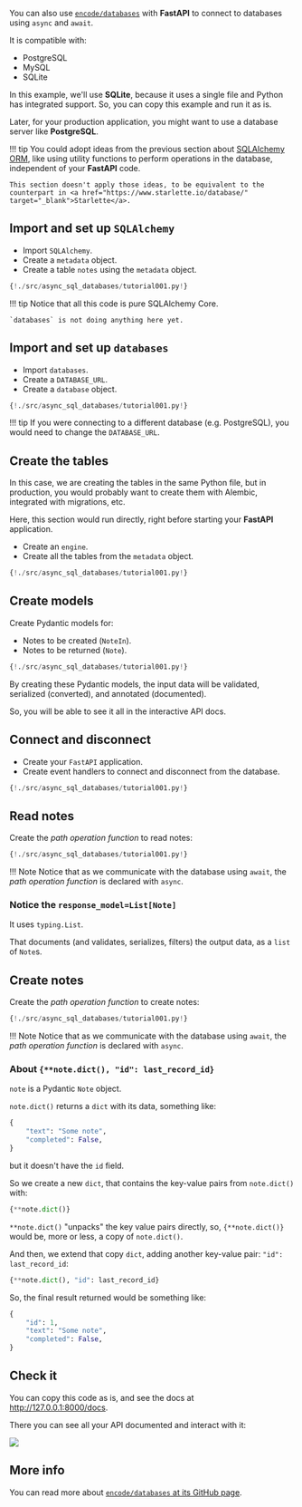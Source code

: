 You can also use <a href="https://github.com/encode/databases" target="_blank">`encode/databases`</a> with **FastAPI** to connect to databases using `async` and `await`.

It is compatible with:

* PostgreSQL
* MySQL
* SQLite

In this example, we'll use **SQLite**, because it uses a single file and Python has integrated support. So, you can copy this example and run it as is.

Later, for your production application, you might want to use a database server like **PostgreSQL**.

!!! tip
    You could adopt ideas from the previous section about <a href="/tutorial/sql-databases/" target="_blank">SQLAlchemy ORM</a>, like using utility functions to perform operations in the database, independent of your **FastAPI** code.

    This section doesn't apply those ideas, to be equivalent to the counterpart in <a href="https://www.starlette.io/database/" target="_blank">Starlette</a>.

## Import and set up `SQLAlchemy`

* Import `SQLAlchemy`.
* Create a `metadata` object.
* Create a table `notes` using the `metadata` object.

```Python hl_lines="4 14 16 17 18 19 20 21 22"
{!./src/async_sql_databases/tutorial001.py!}
```

!!! tip
    Notice that all this code is pure SQLAlchemy Core.

    `databases` is not doing anything here yet.

## Import and set up `databases`

* Import `databases`.
* Create a `DATABASE_URL`.
* Create a `database` object.

```Python hl_lines="3 9 12"
{!./src/async_sql_databases/tutorial001.py!}
```

!!! tip
    If you were connecting to a different database (e.g. PostgreSQL), you would need to change the `DATABASE_URL`.

## Create the tables

In this case, we are creating the tables in the same Python file, but in production, you would probably want to create them with Alembic, integrated with migrations, etc.

Here, this section would run directly, right before starting your **FastAPI** application.

* Create an `engine`.
* Create all the tables from the `metadata` object.

```Python hl_lines="25 26 27 28"
{!./src/async_sql_databases/tutorial001.py!}
```

## Create models

Create Pydantic models for:

* Notes to be created (`NoteIn`).
* Notes to be returned (`Note`).

```Python hl_lines="31 32 33 36 37 38 39"
{!./src/async_sql_databases/tutorial001.py!}
```

By creating these Pydantic models, the input data will be validated, serialized (converted), and annotated (documented).

So, you will be able to see it all in the interactive API docs.

## Connect and disconnect

* Create your `FastAPI` application.
* Create event handlers to connect and disconnect from the database.

```Python hl_lines="42 45 46 47 50 51 52"
{!./src/async_sql_databases/tutorial001.py!}
```

## Read notes

Create the *path operation function* to read notes:

```Python hl_lines="55 56 57 58"
{!./src/async_sql_databases/tutorial001.py!}
```

!!! Note
    Notice that as we communicate with the database using `await`, the *path operation function* is declared with `async`.

### Notice the `response_model=List[Note]`

It uses `typing.List`.

That documents (and validates, serializes, filters) the output data, as a `list` of `Note`s.

## Create notes

Create the *path operation function* to create notes:

```Python hl_lines="61 62 63 64 65"
{!./src/async_sql_databases/tutorial001.py!}
```

!!! Note
    Notice that as we communicate with the database using `await`, the *path operation function* is declared with `async`.

### About `{**note.dict(), "id": last_record_id}`

`note` is a Pydantic `Note` object.

`note.dict()` returns a `dict` with its data, something like:

```Python
{
    "text": "Some note",
    "completed": False,
}
```

but it doesn't have the `id` field.

So we create a new `dict`, that contains the key-value pairs from `note.dict()` with:

```Python
{**note.dict()}
```

`**note.dict()` "unpacks" the key value pairs directly, so, `{**note.dict()}` would be, more or less, a copy of `note.dict()`.

And then, we extend that copy `dict`, adding another key-value pair: `"id": last_record_id`:

```Python
{**note.dict(), "id": last_record_id}
```

So, the final result returned would be something like:

```Python
{
    "id": 1,
    "text": "Some note",
    "completed": False,
}
```

## Check it

You can copy this code as is, and see the docs at <a href="http://127.0.0.1:8000/docs" target="_blank">http://127.0.0.1:8000/docs</a>.

There you can see all your API documented and interact with it:

<img src="/img/tutorial/async-sql-databases/image01.png">

## More info

You can read more about <a href="https://github.com/encode/databases" target="_blank">`encode/databases` at its GitHub page</a>.
